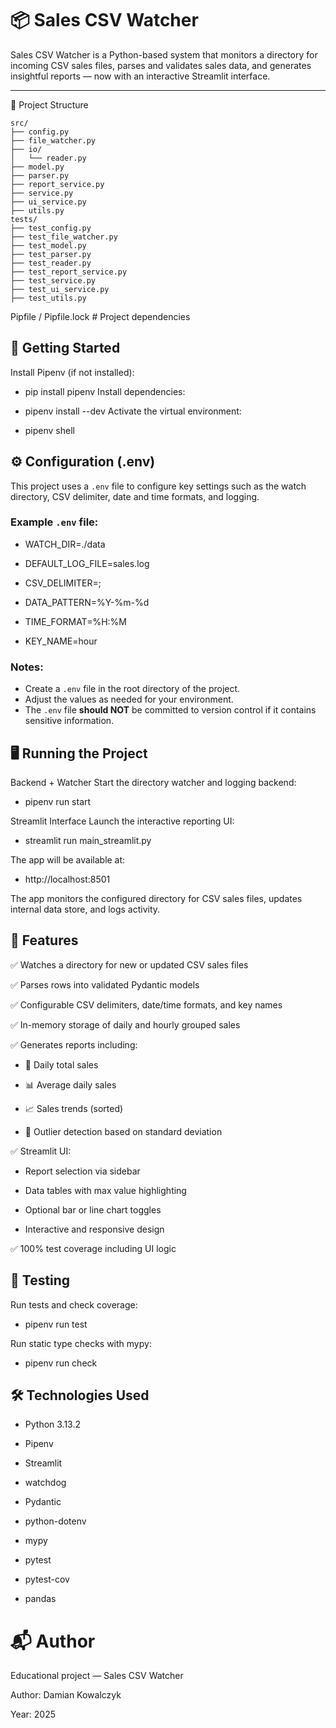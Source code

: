 # 📦 Sales CSV Watcher
Sales CSV Watcher is a Python-based system that monitors a directory for incoming CSV sales files,
parses and validates sales data, and generates insightful reports — now with an interactive Streamlit interface.

---
📁 Project Structure
`````
src/
├── config.py
├── file_watcher.py
├── io/
│   └── reader.py
├── model.py
├── parser.py
├── report_service.py
├── service.py
├── ui_service.py
├── utils.py
tests/
├── test_config.py
├── test_file_watcher.py
├── test_model.py
├── test_parser.py
├── test_reader.py
├── test_report_service.py
├── test_service.py
├── test_ui_service.py
├── test_utils.py
`````
Pipfile / Pipfile.lock  # Project dependencies

## 🚀 Getting Started
Install Pipenv (if not installed):

- pip install pipenv
Install dependencies:

- pipenv install --dev
Activate the virtual environment:

- pipenv shell

## ⚙️ Configuration (.env)

This project uses a `.env` file to configure key settings such as the watch directory, 
CSV delimiter, date and time formats, and logging.

### Example `.env` file:

- WATCH_DIR=./data

- DEFAULT_LOG_FILE=sales.log

- CSV_DELIMITER=;

- DATA_PATTERN=%Y-%m-%d

- TIME_FORMAT=%H:%M

- KEY_NAME=hour

### Notes:
- Create a `.env` file in the root directory of the project.
- Adjust the values as needed for your environment.
- The `.env` file **should NOT** be committed to version control if it contains sensitive information. 


## 🖥️ Running the Project
Backend + Watcher
Start the directory watcher and logging backend:

- pipenv run start

Streamlit Interface
Launch the interactive reporting UI:

- streamlit run main_streamlit.py

The app will be available at:

- http://localhost:8501

The app monitors the configured directory for CSV sales files, updates internal data store, and logs activity.

## 🧠 Features
✅ Watches a directory for new or updated CSV sales files

✅ Parses rows into validated Pydantic models

✅ Configurable CSV delimiters, date/time formats, and key names

✅ In-memory storage of daily and hourly grouped sales

✅ Generates reports including:

- 🧾 Daily total sales

- 📊 Average daily sales

- 📈 Sales trends (sorted)

- 🚨 Outlier detection based on standard deviation

✅ Streamlit UI:

- Report selection via sidebar

- Data tables with max value highlighting

- Optional bar or line chart toggles

- Interactive and responsive design

✅ 100% test coverage including UI logic

## 🧪 Testing
Run tests and check coverage:

- pipenv run test

Run static type checks with mypy:

- pipenv run check

## 🛠 Technologies Used

- Python 3.13.2

- Pipenv

- Streamlit

- watchdog

- Pydantic

- python-dotenv

- mypy

- pytest

- pytest-cov

- pandas

# 📬 Author
Educational project — Sales CSV Watcher

Author: Damian Kowalczyk

Year: 2025